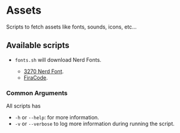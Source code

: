 # Assets

Scripts to fetch assets like fonts, sounds, icons, etc...

## Available scripts

- `fonts.sh` will download Nerd Fonts.

  - [3270 Nerd Font](https://github.com/ryanoasis/nerd-fonts/releases/download/v2.2.2/3270.zip).
  - [FiraCode](https://github.com/ryanoasis/nerd-fonts/releases/download/v2.2.2/FiraCode.zip).

### Common Arguments

All scripts has

- `-h` or `--help`: for more information.
- `-v` or `--verbose` to log more information during running the script.
